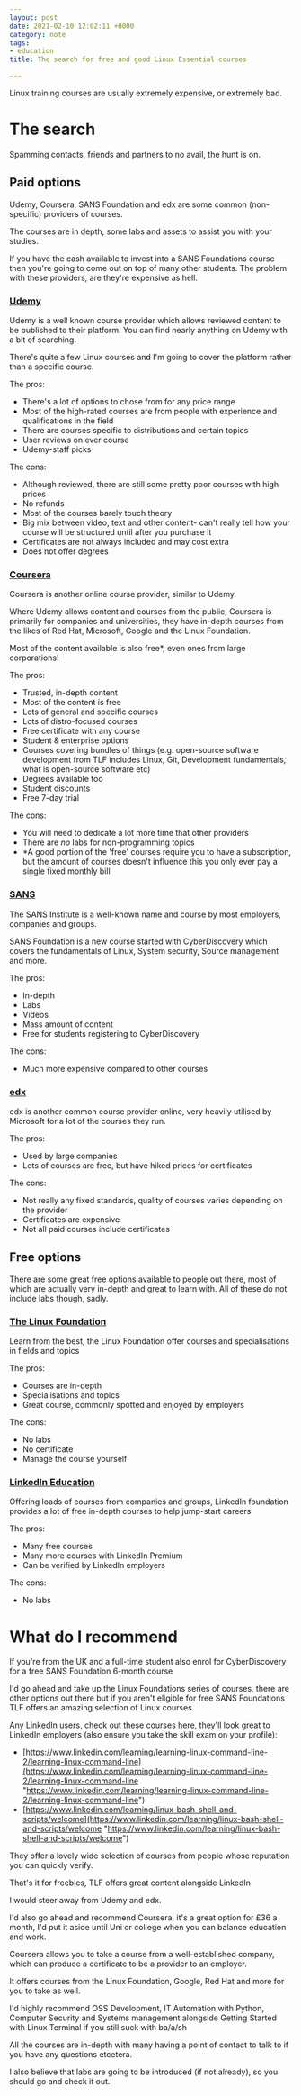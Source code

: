 ```yaml
---
layout: post
date: 2021-02-10 12:02:11 +0000
category: note
tags:
- education
title: The search for free and good Linux Essential courses

---
```

Linux training courses are usually extremely expensive, or extremely bad.

# The search

Spamming contacts, friends and partners to no avail, the hunt is on.

## Paid options

Udemy, Coursera, SANS Foundation and edx are some common (non-specific) providers of courses.

The courses are in depth, some labs and assets to assist you with your studies.

If you have the cash available to invest into a SANS Foundations course then you're going to come out on top of many other students.
The problem with these providers, are they're expensive as hell.

### [Udemy](https://www.udemy.com/topic/linux/)

Udemy is a well known course provider which allows reviewed content to be published to their platform. You can find nearly anything on Udemy with a bit of searching.

There's quite a few Linux courses and I'm going to cover the platform rather than a specific course.

The pros:

* There's a lot of options to chose from for any price range
* Most of the high-rated courses are from people with experience and qualifications in the field
* There are courses specific to distributions and certain topics
* User reviews on ever course
* Udemy-staff picks

The cons:

* Although reviewed, there are still some pretty poor courses with high prices
* No refunds
* Most of the courses barely touch theory
* Big mix between video, text and other content- can't really tell how your course will be structured until after you purchase it
* Certificates are not always included and may cost extra
* Does not offer degrees

### [Coursera](https://www.coursera.org/courses?query=linux&page=1)

Coursera is another online course provider, similar to Udemy.

Where Udemy allows content and courses from the public, Coursera is primarily for companies and universities, they have in-depth courses from the likes of Red Hat, Microsoft, Google and the Linux Foundation.

Most of the content available is also free*, even ones from large corporations!

The pros:

* Trusted, in-depth content
* Most of the content is free
* Lots of general and specific courses
* Lots of distro-focused courses
* Free certificate with any course
* Student & enterprise options
* Courses covering bundles of things (e.g. open-source software development from TLF includes Linux, Git, Development fundamentals, what is open-source software etc)
* Degrees available too
* Student discounts
* Free 7-day trial

The cons:

* You will need to dedicate a lot more time that other providers
* There are _no_ labs for non-programming topics
* *A good portion of the 'free' courses require you to have a subscription, but the amount of courses doesn't influence this you only ever pay a single fixed monthly bill

### [SANS](https://sans-foundations.com/)

The SANS Institute is a well-known name and course by most employers, companies and groups.

SANS Foundation is a new course started with CyberDiscovery which covers the fundamentals of Linux, System security, Source management and more.

The pros:

* In-depth
* Labs
* Videos
* Mass amount of content
* Free for students registering to CyberDiscovery

The cons:

* Much more expensive compared to other courses

### [edx](https://www.edx.org/learn/linux)

edx is another common course provider online, very heavily utilised by Microsoft for a lot of the courses they run.

The pros:

* Used by large companies
* Lots of courses are free, but have hiked prices for certificates

The cons:

* Not really any fixed standards, quality of courses varies depending on the provider
* Certificates are expensive
* Not all paid courses include certificates

## Free options

There are some great free options available to people out there, most of which are actually very in-depth and great to learn with. All of these do not include labs though, sadly.

### [The Linux Foundation](https://training.linuxfoundation.org/resources/free-courses/)

Learn from the best, the Linux Foundation offer courses and specialisations in fields and topics

The pros:

* Courses are in-depth
* Specialisations and topics
* Great course, commonly spotted and enjoyed by employers

The cons:

* No labs
* No certificate
* Manage the course yourself

### [LinkedIn Education](https://www.linkedin.com/learning/topics/linux-2)

Offering loads of courses from companies and groups, LinkedIn foundation provides a lot of free in-depth courses to help jump-start careers

The pros:

* Many free courses
* Many more courses with LinkedIn Premium
* Can be verified by LinkedIn employers

The cons:

* No labs

# What do I recommend

If you're from the UK and a full-time student also enrol for CyberDiscovery for a free SANS Foundation 6-month course

I'd go ahead and take up the Linux Foundations series of courses, there are other options out there but if you aren't eligible for free SANS Foundations TLF offers an amazing selection of Linux courses.

Any LinkedIn users, check out these courses here, they'll look great to LinkedIn employers (also ensure you take the skill exam on your profile):

* [https://www.linkedin.com/learning/learning-linux-command-line-2/learning-linux-command-line](https://www.linkedin.com/learning/learning-linux-command-line-2/learning-linux-command-line "https://www.linkedin.com/learning/learning-linux-command-line-2/learning-linux-command-line")
* [https://www.linkedin.com/learning/linux-bash-shell-and-scripts/welcome](https://www.linkedin.com/learning/linux-bash-shell-and-scripts/welcome "https://www.linkedin.com/learning/linux-bash-shell-and-scripts/welcome")

They offer a lovely wide selection of courses from people whose reputation you can quickly verify.

That's it for freebies, TLF offers great content alongside LinkedIn

I would steer away from Udemy and edx.

I'd also go ahead and recommend Coursera, it's a great option for £36 a month, I'd put it aside until Uni or college when you can balance education and work.

Coursera allows you to take a course from a well-established company, which can produce a certificate to be a provider to an employer.

It offers courses from the Linux Foundation, Google, Red Hat and more for you to take as well.

I'd highly recommend OSS Development, IT Automation with Python, Computer Security and Systems management alongside Getting Started with Linux Terminal if you still suck with ba/a/sh

All the courses are in-depth with many having a point of contact to talk to if you have any questions etcetera.

I also believe that labs are going to be introduced (if not already), so you should go and check it out.